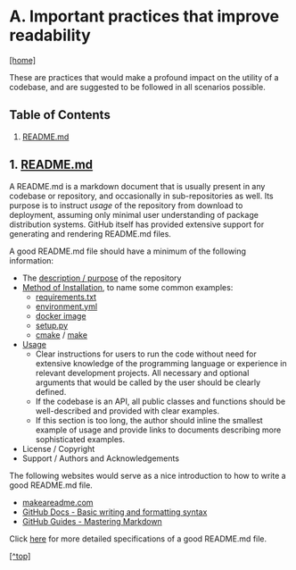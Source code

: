 # A. <a name="top"/>Important practices that improve readability</a>

[[home]](/README.md)

These are practices that would make a profound impact on the utility of a codebase, and are suggested to be followed in 
all scenarios possible.


## Table of Contents
1. [README.md](#readme)  

## <a name="readme"/>1. [README.md](1-README/README.md)</a>

A README.md is a markdown document that is usually present in any codebase or repository, and occasionally in 
sub-repositories as well. Its purpose is to instruct _usage_ of the repository from download to deployment, assuming 
only minimal user understanding of package distribution systems. GitHub itself has provided extensive support for 
generating and rendering README.md files.

A good README.md file should have a minimum of the following information:

- The [description / purpose](1-README/README.md/#description) of the repository
- [Method of Installation](1-README/README.md/#installation), to name some common examples:
    - [requirements.txt](1-README/python-environments-installation-guide/environment/pip-requirements/README.md)
    - [environment.yml](1-README/python-environments-installation-guide/environment/conda-environment/README.md)
    - [docker image](1-README/python-environments-installation-guide/docker/README.md)
    - [setup.py](1-README/python-environments-installation-guide/build-package/setup-py/README.md)
    - [cmake](1-README/python-environments-installation-guide/build-package/cmake/README.md) 
  / [make](1-README/python-environments-installation-guide/build-package/make/README.md)
- [Usage](1-README/README.md/#usage)
    - Clear instructions for users to run the code without need for extensive knowledge of the programming language or 
      experience in relevant development projects. All necessary and optional arguments that would be called by the user 
        should be clearly defined. 
    - If the codebase is an API, all public classes and functions should be well-described and provided with clear 
      examples. 
    - If this section is too long, the author should inline the smallest example of usage and provide links to documents 
      describing more sophisticated examples.
- License / Copyright
- Support / Authors and Acknowledgements

The following websites would serve as a nice introduction to how to write a good README.md file.

- [makeareadme.com](https://www.makeareadme.com/)
- [GitHub Docs - Basic writing and formatting syntax](
  https://docs.github.com/en/github/writing-on-github/getting-started-with-writing-and-formatting-on-github/basic-writing-and-formatting-syntax)
- [GitHub Guides - Mastering Markdown](https://guides.github.com/features/mastering-markdown/)

Click [here](1-README/README.md) for more detailed specifications of a good README.md file.

[[^top]](#top)